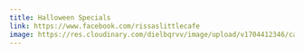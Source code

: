 ```yaml
---
title: Halloween Specials
link: https://www.facebook.com/rissaslittlecafe
image: https://res.cloudinary.com/dielbqrvv/image/upload/v1704412346/cafe/social%20media/HalloweenFacebook_z5pq3e.jpg
---
```


